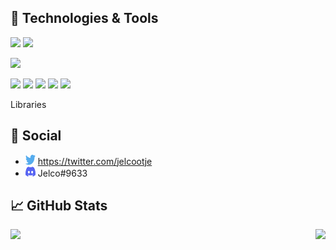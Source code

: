 ## 🔧 Technologies & Tools
![](https://img.shields.io/badge/OS-Windows-informational?style=flat&logo=windows&color=yellowgreen)
![](https://img.shields.io/badge/OS-Ubuntu-informational?style=flat&logo=ubuntu&color=yellowgreen)

![](https://img.shields.io/badge/Editor-Visual_Studio_Code-informational?style=flat&logo=visual_studio_code&color=yellow)

![](https://img.shields.io/badge/Code-Javascript-informational?style=flat&logo=javascript&color=orange)
![](https://img.shields.io/badge/Code-HTML-informational?style=flat&logo=html5&color=orange)
![](https://img.shields.io/badge/Code-CSS-informational?style=flat&logo=css3&color=orange)
![](https://img.shields.io/badge/Code-PHP-informational?style=flat&logo=php&color=orange)
![](https://img.shields.io/badge/Code-GO-informational?style=flat&logo=go&color=orange)

Libraries

## 📱 Social

- <img width="16" height="16" src="https://raw.githubusercontent.com/Jelcoo/Jelcoo/main/twitter.svg" /> https://twitter.com/jelcootje
- <img width="16" height="16" src="https://raw.githubusercontent.com/Jelcoo/Jelcoo/main/discord.svg" /> Jelco#9633


## 📈 GitHub Stats

<a href="https://github.com/Jelcoo/Jelcoo">
  <img align="left" src="https://github-readme-stats.vercel.app/api/top-langs/?username=Jelcoo&title_color=ffffff&text_color=c9cacc&icon_color=2bbc8a&bg_color=1d1f21" />
</a>
<a href="https://github.com/Jelcoo/Jelcoo">
  <img align="right" src="https://github-readme-stats.vercel.app/api?username=Jelcoo&show_icons=true&line_height=27&count_private=true&title_color=ffffff&text_color=c9cacc&icon_color=2bbc8a&bg_color=1d1f21" />
</a>
